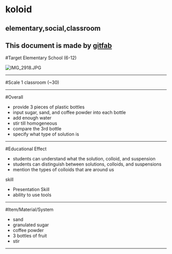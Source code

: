 # koloid
## elementary,social,classroom
This document is made by [gitfab](http://gitfab.org)
---
#Target
Elementary School (6-12)


![IMG_2918.JPG](http://4.bp.blogspot.com/-OaY3TKZpzOY/UK9WWbwKPbI/AAAAAAAAAGE/aiE53ngjmc4/s1600/1.jpg)

---
#Scale
1 classroom (~30)

---
#Overall
* provide 3 pieces of plastic bottles
* input sugar, sand, and coffee powder into each bottle
* add enough water
* stir till homogeneous
* compare the 3rd bottle
* specify what type of solution is


---
#Educational Effect
* students can understand what the solution, colloid, and suspension
* students can distinguish between solutions, colloids, and suspensions
* mention the types of colloids that are around us

skill

* Presentation Skill
* ability to use tools


---
#Item/Material/System
* sand
* granulated sugar
* coffee powder
* 3 bottles of fruit
* stir
---
